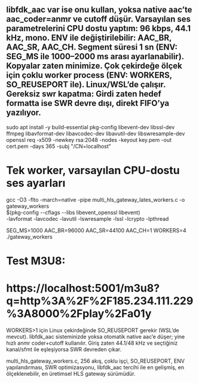 libfdk_aac var ise onu kullan, yoksa native aac’te aac_coder=anmr ve cutoff düşür.
Varsayılan ses parametrelerini CPU dostu yaptım: 96 kbps, 44.1 kHz, mono. ENV ile değiştirilebilir: AAC_BR, AAC_SR, AAC_CH.
Segment süresi 1 sn (ENV: SEG_MS ile 1000–2000 ms arası ayarlanabilir). Kopyalar zaten minimize.
Çok çekirdeğe ölçek için çoklu worker process (ENV: WORKERS, SO_REUSEPORT ile). Linux/WSL’de çalışır.
Gereksiz swr kapatma: Girdi zaten hedef formatta ise SWR devre dışı, direkt FIFO’ya yazılıyor.
-----

sudo apt install -y build-essential pkg-config libevent-dev libssl-dev \
  ffmpeg libavformat-dev libavcodec-dev libavutil-dev libswresample-dev
openssl req -x509 -newkey rsa:2048 -nodes -keyout key.pem -out cert.pem -days 365 -subj "/CN=localhost"

# Tek worker, varsayılan CPU-dostu ses ayarları
gcc -O3 -flto -march=native -pipe multi_hls_gateway_lates_workers.c -o gateway_workers \
  $(pkg-config --cflags --libs libevent_openssl libevent) \
  -lavformat -lavcodec -lavutil -lswresample -lssl -lcrypto -lpthread

SEG_MS=1000 AAC_BR=96000 AAC_SR=44100 AAC_CH=1 WORKERS=4 ./gateway_workers
# Test M3U8:
# https://localhost:5001/m3u8?q=http%3A%2F%2F185.234.111.229%3A8000%2Fplay%2Fa01y

WORKERS>1 için Linux çekirdeğinde SO_REUSEPORT gerekir (WSL’de mevcut).
libfdk_aac sisteminizde yoksa otomatik native aac’e düşer; yine hızlı anmr coder+cutoff kullanılır.
Giriş zaten 44.1/48 kHz ve seçtiğiniz kanal/sfmt ile eşleşiyorsa SWR devreden çıkar.


 multi_hls_gateway_workers.c,
256 akış, çoklu işçi, SO_REUSEPORT, ENV yapılandırması, SWR optimizasyonu, libfdk_aac tercihi ile
en gelişmiş, en ölçeklenebilir, en üretimsel HLS gateway sürümüdür. 